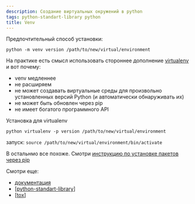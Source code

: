 ```yaml
---
description: Создание виртуальных окружений в python
tags: python-standart-library python
title: Venv
---
```

Предпочтительный способ установки:

`python -m venv version /path/to/new/virtual/environment`

На практике есть смысл использовать стороннее дополнение [virtualenv](https://virtualenv.pypa.io/en/latest/) и вот почему:

- venv медленнее
- не расширяем
- не может создавать виртуальные среды для произвольно установленных версий Python (и автоматически обнаруживать их)
- не может быть обновлен через pip
- не имеет богатого программного API

Установка для virtualenv

`python virtualenv -p version /path/to/new/virtual/environment`

запуск: `source /path/to/new/virtual/environment/bin/activate`

В остальнмо все похоже. Смотри [инструкцию по установке пакетов через pip](https://packaging.python.org/en/latest/guides/installing-using-pip-and-virtual-environments/#creating-a-virtual-environment)

Смотри еще:

- [документация](https://docs.python.org/3/library/venv.html)
- [[python-standart-library]]
- [[tox]]

[//begin]: # "Autogenerated link references for markdown compatibility"
[python-standart-library]: ..%2Flists%2Fpython-standart-library "Стандартная библиотека python и полезные ресурсы"
[tox]: tox "Tox"
[//end]: # "Autogenerated link references"